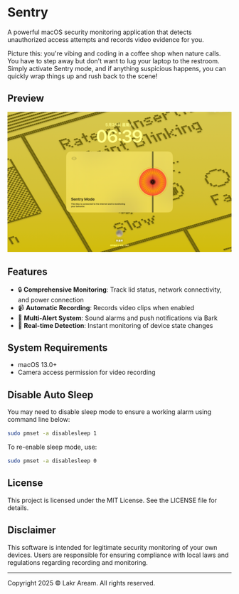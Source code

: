 # Sentry

A powerful macOS security monitoring application that detects unauthorized access attempts and records video evidence for you.

Picture this: you're vibing and coding in a coffee shop when nature calls. You have to step away but don't want to lug your laptop to the restroom. Simply activate Sentry mode, and if anything suspicious happens, you can quickly wrap things up and rush back to the scene!

## Preview

![Preview Image](./Resources/Preview.png)

## Features

- 🔒 **Comprehensive Monitoring**: Track lid status, network connectivity, and power connection
- 📹 **Automatic Recording**: Records video clips when enabled
- 🚨 **Multi-Alert System**: Sound alarms and push notifications via Bark
- 🎯 **Real-time Detection**: Instant monitoring of device state changes

## System Requirements

- macOS 13.0+
- Camera access permission for video recording

## Disable Auto Sleep

You may need to disable sleep mode to ensure a working alarm using command line below:

```bash
sudo pmset -a disablesleep 1
```

To re-enable sleep mode, use:

```bash
sudo pmset -a disablesleep 0
```

## License
This project is licensed under the MIT License. See the LICENSE file for details.

## Disclaimer
This software is intended for legitimate security monitoring of your own devices. Users are responsible for ensuring compliance with local laws and regulations regarding recording and monitoring.

---

Copyright 2025 © Lakr Aream. All rights reserved.
